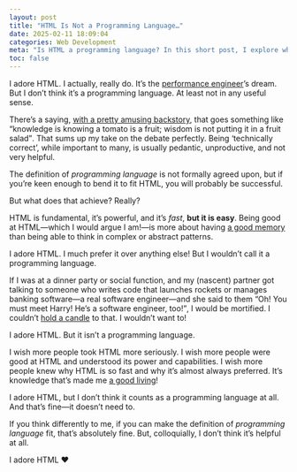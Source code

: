 ```yaml
---
layout: post
title: "HTML Is Not a Programming Language…"
date: 2025-02-11 18:09:04
categories: Web Development
meta: "Is HTML a programming language? In this short post, I explore why HTML is powerful, fundamental, and essential—but not a programming language. Discover why semantics matter less than practical value and why HTML deserves more respect."
toc: false
---
```


I adore HTML. I actually, really do. It’s the [performance
engineer](/consultancy/)’s dream. But I don’t think it’s a programming language.
At least not in any useful sense.

There’s a saying, [with a pretty amusing
backstory](https://www.the42.ie/brian-odriscoll-tomato-fruit-salad-quote-2051370-Apr2015/),
that goes something like <q>knowledge is knowing a tomato is a fruit; wisdom is
not putting it in a fruit salad</q>. That sums up my take on the debate
perfectly. Being ‘technically correct’, while important to many, is usually
pedantic, unproductive, and not very helpful.

The definition of _programming language_ is not formally agreed upon, but if
you’re keen enough to bend it to fit HTML, you will probably be successful.

But what does that achieve? Really?

HTML is fundamental, it’s powerful, and it’s _fast_, **but it is easy**. Being
good at HTML—which I would argue I am!—is more about having [a good
memory](https://developer.mozilla.org/en-US/docs/Web/HTML/Element) than being
able to think in complex or abstract patterns.

I adore HTML. I much prefer it over anything else! But I wouldn’t call it
a programming language.

If I was at a dinner party or social function, and my (nascent) partner got
talking to someone who writes code that launches rockets or manages banking
software—a real software engineer—and she said to them <q>Oh! You must meet
Harry! He’s a software engineer, too!</q>, I would be mortified. I couldn’t
[hold
a candle](https://dictionary.cambridge.org/dictionary/english/can-t-hold-a-candle-to)
to that. I wouldn’t want to!

I adore HTML. But it isn’t a programming language.

I wish more people took HTML more seriously. I wish more people were good at
HTML and understood its power and capabilities. I wish more people knew why HTML
is so fast and why it’s almost always preferred. It’s knowledge that’s made me
[a good living](/services/)!

I adore HTML, but I don’t think it counts as a programming language at all. And
that’s fine—it doesn’t need to.

If you think differently to me, if you can make the definition of _programming
language_ fit, that’s absolutely fine. But, colloquially, I don’t think it’s
helpful at all.

I adore HTML ❤️
